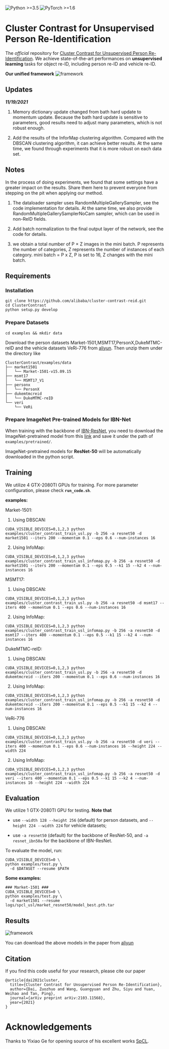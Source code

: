![Python >=3.5](https://img.shields.io/badge/Python->=3.6-blue.svg)
![PyTorch >=1.6](https://img.shields.io/badge/PyTorch->=1.6-yellow.svg)

# Cluster Contrast for Unsupervised Person Re-Identification

The *official* repository for [Cluster Contrast for Unsupervised Person Re-Identification](https://arxiv.org/pdf/2103.11568v3.pdf). We achieve state-of-the-art performances on **unsupervised learning** tasks for object re-ID, including person re-ID and vehicle re-ID.

**Our unified framework**
![framework](figs/frameworkv2.png)
## Updates

***11/19/2021***

1. Memory dictionary update changed from bath hard update to momentum update. Because the bath hard update is sensitive to parameters, good results need to adjust many parameters, which is not robust enough.


2. Add the results of the InforMap clustering algorithm. Compared with the DBSCAN clustering algorithm, it can achieve better results. At the same time, we found through experiments that it is more robust on each data set.

## Notes

In the process of doing experiments, we found that some settings have a greater impact on the results. Share them here to prevent everyone from stepping on the pit when applying our method.

1. The dataloader sampler uses RandomMultipleGallerySampler, see the code implementation for details. At the same time, we also provide RandomMultipleGallerySamplerNoCam sampler, which can be used in non-ReID fields.

2. Add batch normalization to the final output layer of the network, see the code for details.

3.  we obtain a total number of P × Z images in the mini
batch. P represents the number of categories, Z represents the number of instances of each category. mini batch = P x Z, P is set to 16, Z changes with the mini batch. 

## Requirements

### Installation

```shell
git clone https://github.com/alibaba/cluster-contrast-reid.git
cd ClusterContrast
python setup.py develop
```

### Prepare Datasets

```shell
cd examples && mkdir data
```
Download the person datasets Market-1501,MSMT17,PersonX,DukeMTMC-reID and the vehicle datasets VeRi-776 from [aliyun](https://virutalbuy-public.oss-cn-hangzhou.aliyuncs.com/share/data.zip).
Then unzip them under the directory like

```
ClusterContrast/examples/data
├── market1501
│   └── Market-1501-v15.09.15
├── msmt17
│   └── MSMT17_V1
├── personx
│   └── PersonX
├── dukemtmcreid
│   └── DukeMTMC-reID
└── veri
    └── VeRi
```

### Prepare ImageNet Pre-trained Models for IBN-Net

When training with the backbone of [IBN-ResNet](https://arxiv.org/abs/1807.09441), you need to download the ImageNet-pretrained model from this [link](https://drive.google.com/drive/folders/1thS2B8UOSBi_cJX6zRy6YYRwz_nVFI_S) and save it under the path of `examples/pretrained/`.

ImageNet-pretrained models for **ResNet-50** will be automatically downloaded in the python script.

## Training

We utilize 4 GTX-2080TI GPUs for training. For more parameter configuration, please check **`run_code.sh`**.

**examples:**

Market-1501:

1. Using DBSCAN:
```shell
CUDA_VISIBLE_DEVICES=0,1,2,3 python examples/cluster_contrast_train_usl.py -b 256 -a resnet50 -d market1501 --iters 200 --momentum 0.1 --eps 0.6 --num-instances 16
```


2. Using InfoMap:
```shell
CUDA_VISIBLE_DEVICES=0,1,2,3 python examples/cluster_contrast_train_usl_infomap.py -b 256 -a resnet50 -d market1501 --iters 200 --momentum 0.1 --eps 0.5 --k1 15 --k2 4 --num-instances 16
```

MSMT17:

1. Using DBSCAN:
```shell
CUDA_VISIBLE_DEVICES=0,1,2,3 python examples/cluster_contrast_train_usl.py -b 256 -a resnet50 -d msmt17 --iters 400 --momentum 0.1 --eps 0.6 --num-instances 16
```

2. Using InfoMap:
```shell
CUDA_VISIBLE_DEVICES=0,1,2,3 python examples/cluster_contrast_train_usl_infomap.py -b 256 -a resnet50 -d msmt17 --iters 400 --momentum 0.1 --eps 0.5 --k1 15 --k2 4 --num-instances 16
```

DukeMTMC-reID:

1. Using DBSCAN:
```shell
CUDA_VISIBLE_DEVICES=0,1,2,3 python examples/cluster_contrast_train_usl.py -b 256 -a resnet50 -d dukemtmcreid --iters 200 --momentum 0.1 --eps 0.6 --num-instances 16
```

2. Using InfoMap:
```shell
CUDA_VISIBLE_DEVICES=0,1,2,3 python examples/cluster_contrast_train_usl_infomap.py -b 256 -a resnet50 -d dukemtmcreid --iters 200 --momentum 0.1 --eps 0.5 --k1 15 --k2 4 --num-instances 16
```

VeRi-776

1. Using DBSCAN:
```shell
CUDA_VISIBLE_DEVICES=0,1,2,3 python examples/cluster_contrast_train_usl.py -b 256 -a resnet50 -d veri --iters 400 --momentum 0.1 --eps 0.6 --num-instances 16 --height 224 --width 224
```

2. Using InfoMap:
```shell
CUDA_VISIBLE_DEVICES=0,1,2,3 python examples/cluster_contrast_train_usl_infomap.py -b 256 -a resnet50 -d veri --iters 400 --momentum 0.1 --eps 0.5 --k1 15 --k2 4 --num-instances 16 --height 224 --width 224
```

## Evaluation

We utilize 1 GTX-2080TI GPU for testing. **Note that**

+ use `--width 128 --height 256` (default) for person datasets, and `--height 224 --width 224` for vehicle datasets;

+ use `-a resnet50` (default) for the backbone of ResNet-50, and `-a resnet_ibn50a` for the backbone of IBN-ResNet.

To evaluate the model, run:
```shell
CUDA_VISIBLE_DEVICES=0 \
python examples/test.py \
  -d $DATASET --resume $PATH
```

**Some examples:**
```shell
### Market-1501 ###
CUDA_VISIBLE_DEVICES=0 \
python examples/test.py \
  -d market1501 --resume logs/spcl_usl/market_resnet50/model_best.pth.tar
```

## Results

![framework](figs/resultsv2.png)

You can download the above models in the paper from [aliyun](https://virutalbuy-public.oss-cn-hangzhou.aliyuncs.com/share/cluster-contrast.zip) 


## Citation

If you find this code useful for your research, please cite our paper
```
@article{dai2021cluster,
  title={Cluster Contrast for Unsupervised Person Re-Identification},
  author={Dai, Zuozhuo and Wang, Guangyuan and Zhu, Siyu and Yuan, Weihao and Tan, Ping},
  journal={arXiv preprint arXiv:2103.11568},
  year={2021}
}
```

# Acknowledgements

Thanks to Yixiao Ge for opening source of his excellent works  [SpCL](https://github.com/yxgeee/SpCL). 
